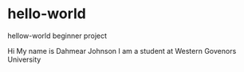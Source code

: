# hello-world
hellow-world beginner project

Hi My name is Dahmear Johnson
I am a student at Western Govenors University
